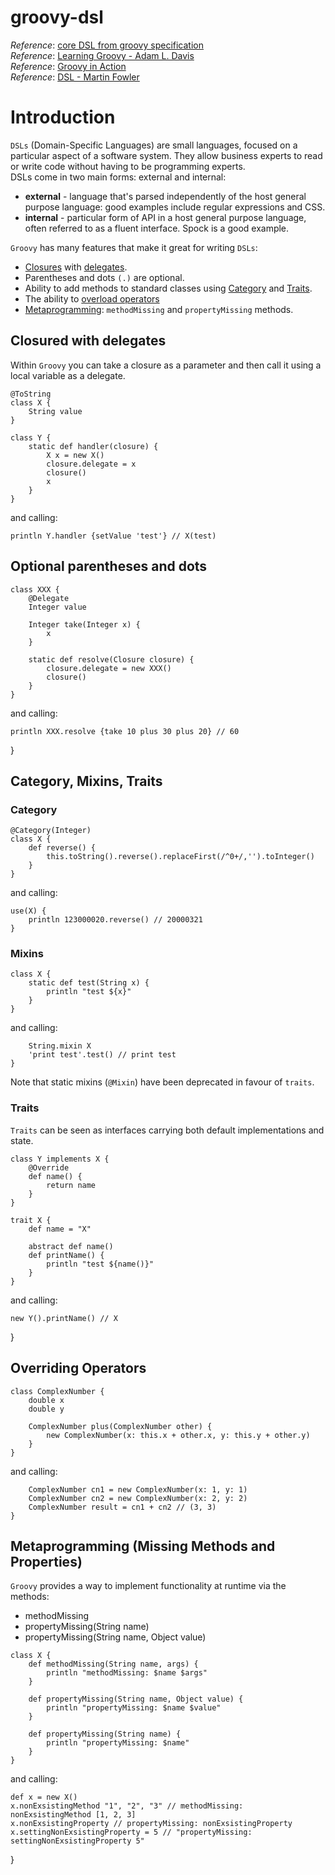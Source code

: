 # groovy-dsl
_Reference_: [core DSL from groovy specification](http://docs.groovy-lang.org/docs/latest/html/documentation/core-domain-specific-languages.html)  
_Reference_: [Learning Groovy - Adam L. Davis](https://www.amazon.com/Learning-Groovy-Adam-L-Davis/dp/1484221168)  
_Reference_: [Groovy in Action](https://www.amazon.com/Groovy-Action-Covers-2-4/dp/1935182447)  
_Reference_: [DSL - Martin Fowler](https://www.amazon.com/Domain-Specific-Languages-Addison-Wesley-Signature-Fowler/dp/0321712943)  

# Introduction
`DSLs` (Domain-Specific Languages) are small languages, focused on a particular 
aspect of a software system. They allow business experts to read or write 
code without having to be  programming experts.  
DSLs come in two main forms: external and internal:
* **external** - language that's parsed independently of the host general purpose 
language: good examples include regular expressions and CSS.
* **internal** - particular form of API in a host general purpose language, often 
referred to as a fluent interface. Spock is a good example.


`Groovy` has many features that make it great for writing `DSLs`:
* [Closures](http://groovy-lang.org/closures.html) with [delegates](http://groovy-lang.org/closures.html#_delegate_of_a_closure).
* Parentheses and dots `(.)` are optional.
* Ability to add methods to standard classes using [Category](http://docs.groovy-lang.org/latest/html/api/groovy/lang/Category.html) 
and [Traits](http://docs.groovy-lang.org/next/html/documentation/core-traits.html).
* The ability to [overload operators](http://docs.groovy-lang.org/docs/latest/html/documentation/core-domain-specific-languages.html#_operator_overloading)
* [Metaprogramming](http://groovy-lang.org/metaprogramming.html): `methodMissing` and 
`propertyMissing` methods.

## Closured with delegates
Within `Groovy` you can take a closure as a parameter and then call it using a 
local variable as a delegate.
```
@ToString
class X {
    String value
}

class Y {
    static def handler(closure) {
        X x = new X()
        closure.delegate = x
        closure()
        x
    }
}
```
and calling:
```
println Y.handler {setValue 'test'} // X(test)
```

## Optional parentheses and dots
```
class XXX {
    @Delegate
    Integer value
    
    Integer take(Integer x) {
        x
    }
    
    static def resolve(Closure closure) {
        closure.delegate = new XXX()
        closure()
    }
}
```
and calling:
```
println XXX.resolve {take 10 plus 30 plus 20} // 60
```
}

## Category, Mixins, Traits

### Category
```
@Category(Integer)
class X {
    def reverse() {
        this.toString().reverse().replaceFirst(/^0+/,'').toInteger()
    }
}
```
and calling:
```
use(X) {
    println 123000020.reverse() // 20000321
}
```

### Mixins
```
class X {
    static def test(String x) {
        println "test ${x}"
    }
}
```
and calling:
```
    String.mixin X
    'print test'.test() // print test
}
```
Note that static mixins (`@Mixin`) have been deprecated in favour of `traits`.

### Traits
`Traits` can be seen as interfaces carrying both default implementations 
and state.

```
class Y implements X {
    @Override
    def name() {
        return name
    }
}

trait X {
    def name = "X"
    
    abstract def name()
    def printName() {
        println "test ${name()}"
    }
}
```
and calling:
```
new Y().printName() // X
```
}

## Overriding Operators
```
class ComplexNumber {
    double x
    double y
	
    ComplexNumber plus(ComplexNumber other) {
        new ComplexNumber(x: this.x + other.x, y: this.y + other.y)
    }
}
```
and calling:
```
    ComplexNumber cn1 = new ComplexNumber(x: 1, y: 1)
    ComplexNumber cn2 = new ComplexNumber(x: 2, y: 2)
    ComplexNumber result = cn1 + cn2 // (3, 3)
}
```

## Metaprogramming (Missing Methods and Properties)
`Groovy` provides a way to implement functionality at runtime via the methods:
* methodMissing
* propertyMissing(String name)
* propertyMissing(String name, Object value)
```
class X {
    def methodMissing(String name, args) {
        println "methodMissing: $name $args"
    }

    def propertyMissing(String name, Object value) {
        println "propertyMissing: $name $value"
    }

    def propertyMissing(String name) {
        println "propertyMissing: $name"
    }
}
```
and calling:
```
def x = new X()
x.nonExsistingMethod "1", "2", "3" // methodMissing: nonExsistingMethod [1, 2, 3]
x.nonExsistingProperty // propertyMissing: nonExsistingProperty
x.settingNonExsistingProperty = 5 // "propertyMissing: settingNonExsistingProperty 5"
```
}
